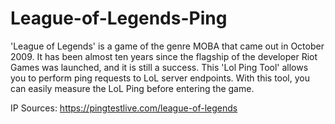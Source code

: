 # League-of-Legends-Ping

'League of Legends' is a game of the genre MOBA that came out in October 2009. It has been almost ten years since the flagship of the developer Riot Games was launched, and it is still a success. This 'Lol Ping Tool' allows you to perform ping requests to LoL server endpoints. With this tool, you can easily measure the LoL Ping before entering the game.

IP Sources: https://pingtestlive.com/league-of-legends
